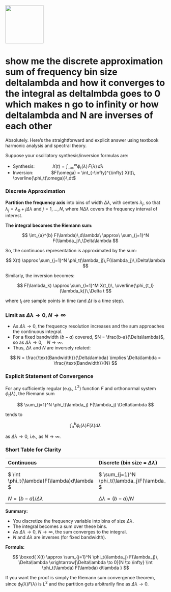 <img src="https://r2cdn.perplexity.ai/pplx-full-logo-primary-dark%402x.png" class="logo" width="120"/>

# show me the discrete approximation sum of frequency bin size deltalambda and how it converges to the integral as deltalmbda goes to 0 which makes n go to infinity or how deltalambda and N are inverses of each other

Absolutely. Here’s the straightforward and explicit answer using textbook harmonic analysis and spectral theory.

Suppose your oscillatory synthesis/inversion formulas are:

- Synthesis:    $X(t) = \int_{-\infty}^{\infty} \phi_t(\lambda)\,F(\lambda)\,d\lambda$
- Inversion:    $F(\omega) = \int_{-\infty}^{\infty} X(t)\, \overline{\phi_t(\omega)}\,dt$


### Discrete Approximation

**Partition the frequency axis** into bins of width $\Delta\lambda$, with centers $\lambda_j$, so that $\lambda_j = \lambda_0 + j\Delta\lambda$ and $j = 1,\ldots,N$, where $N\Delta\lambda$ covers the frequency interval of interest.

**The integral becomes the Riemann sum:**

$$
\int_{a}^{b} F(\lambda)\,d\lambda\ \approx\ \sum_{j=1}^N F(\lambda_j)\,\Delta\lambda
$$

So, the continuous representation is approximated by the sum:

$$
X(t) \approx \sum_{j=1}^N \phi_t(\lambda_j)\,F(\lambda_j)\,\Delta\lambda
$$

Similarly, the inversion becomes:

$$
F(\lambda_k) \approx \sum_{l=1}^M X(t_l)\, \overline{\phi_{t_l}(\lambda_k)}\,\Delta t
$$

where $t_l$ are sample points in time (and $\Delta t$ is a time step).

### Limit as $\Delta\lambda \to 0$, $N \to \infty$

- As $\Delta\lambda\to 0$, the frequency resolution increases and the sum approaches the continuous integral.
- For a fixed bandwidth $(b-a)$ covered, $N = \frac{b-a}{\Delta\lambda}$, so as $\Delta\lambda\to 0$, $N \to \infty$.
- Thus, $\Delta\lambda$ and $N$ are inversely related:

$$
N = \frac{\text{Bandwidth}}{\Delta\lambda} \implies \Delta\lambda = \frac{\text{Bandwidth}}{N}
$$


### Explicit Statement of Convergence

For any sufficiently regular (e.g., $L^2$) function $F$ and orthonormal system $\phi_t(\lambda)$, the Riemann sum

$$
\sum_{j=1}^N \phi_t(\lambda_j) F(\lambda_j) \Delta\lambda
$$

tends to

$$
\int_a^b \phi_t(\lambda)F(\lambda)d\lambda
$$

as $\Delta\lambda\to 0$, i.e., as $N\to\infty$.

### Short Table for Clarity

| Continuous | Discrete (bin size = $\Delta\lambda$) | Limit |
| :-- | :-- | :-- |
| \$ \int \phi_t(\lambda)F(\lambda)d\lambda \$ | \$ \sum_{j=1}^N \phi_t(\lambda_j)F(\lambda_j)\Delta\lambda \$ | \$ \lim_{\Delta\lambda\to 0} \sum \rightarrow \int \$ |
| $N = (b-a)/\Delta\lambda$ | $\Delta\lambda = (b-a)/N$ | $N\to \infty,\, \Delta\lambda \to 0$ |

**Summary:**

- You discretize the frequency variable into bins of size $\Delta\lambda$.
- The integral becomes a sum over these bins.
- As $\Delta\lambda \to 0$, $N \to \infty$, the sum converges to the integral.
- $N$ and $\Delta\lambda$ are inverses (for fixed bandwidth).

**Formula:**

$$
\boxed{
X(t) \approx \sum_{j=1}^N \phi_t(\lambda_j) F(\lambda_j)\, \Delta\lambda \xrightarrow[\Delta\lambda \to 0]{N \to \infty} \int \phi_t(\lambda) F(\lambda) d\lambda
}
$$

If you want the proof is simply the Riemann sum convergence theorem, since $\phi_t(\lambda)F(\lambda)$ is $L^2$ and the partition gets arbitrarily fine as $\Delta\lambda \to 0$.

